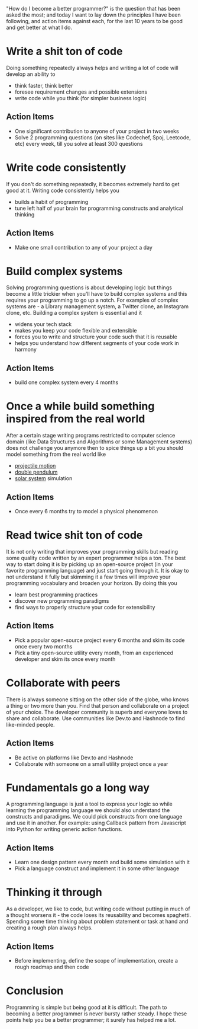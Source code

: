 "How do I become a better programmer?" is the question that has been asked the most; and today I want to lay down the principles I have been following, and action items against each, for the last 10 years to be good and get better at what I do.

# Write a shit ton of code
Doing something repeatedly always helps and writing a lot of code will develop an ability to

 - think faster, think better
 - foresee requirement changes and possible extensions
 - write code while you think (for simpler business logic)

## Action Items

 - One significant contribution to anyone of your project in two weeks
 - Solve 2 programming questions (on sites like Codechef, Spoj, Leetcode, etc) every week, till you solve at least 300 questions

# Write code consistently
If you don't do something repeatedly, it becomes extremely hard to get good at it. Writing code consistently helps you

 - builds a habit of programming
 - tune left half of your brain for programming constructs and analytical thinking

## Action Items

 - Make one small contribution to any of your project a day

# Build complex systems
Solving programming questions is about developing logic but things become a little trickier when you'll have to build complex systems and this requires your programming to go up a notch. For examples of complex systems are - a Library management system, a Twitter clone, an Instagram clone, etc. Building a complex system is essential and it

 - widens your tech stack
 - makes you keep your code flexible and extensible
 - forces you to write and structure your code such that it is reusable
 - helps you understand how different segments of your code work in harmony

## Action Items

 - build one complex system every 4 months

# Once a while build something inspired from the real world
After a certain stage writing programs restricted to computer science domain (like Data Structures and Algorithms or some Management systems) does not challenge you anymore then to spice things up a bit you should model something from the real world like

  - [projectile motion](https://en.wikipedia.org/wiki/Projectile_motion)
  - [double pendulum](https://en.wikipedia.org/wiki/Double_pendulum)
  - [solar system](https://en.wikipedia.org/wiki/Numerical_model_of_the_Solar_System) simulation

## Action Items

 - Once every 6 months try to model a physical phenomenon

# Read twice shit ton of code
It is not only writing that improves your programming skills but reading some quality code written by an expert programmer helps a ton. The best way to start doing it is by picking up an open-source project (in your favorite programming language) and just start going through it. It is okay to not understand it fully but skimming it a few times will improve your programming vocabulary and broaden your horizon. By doing this you

 - learn best programming practices
 - discover new programming paradigms
 - find ways to properly structure your code for extensibility

## Action Items

 - Pick a popular open-source project every 6 months and skim its code once every two months
 - Pick a tiny open-source utility every month, from an experienced developer and skim its once every month

# Collaborate with peers
There is always someone sitting on the other side of the globe, who knows a thing or two more than you. Find that person and collaborate on a project of your choice. The developer community is superb and everyone loves to share and collaborate. Use communities like Dev.to and Hashnode to find like-minded people.

## Action Items

 - Be active on platforms like Dev.to and Hashnode
 - Collaborate with someone on a small utility project once a year

# Fundamentals go a long way
A programming language is just a tool to express your logic so while learning the programming language we should also understand the constructs and paradigms. We could pick constructs from one language and use it in another. For example: using Callback pattern from Javascript into Python for writing generic action functions.

## Action Items

 - Learn one design pattern every month and build some simulation with it
 - Pick a language construct and implement it in some other language

# Thinking it through
As a developer, we like to code, but writing code without putting in much of a thought worsens it - the code loses its reusability and becomes spaghetti. Spending some time thinking about problem statement or task at hand and creating a rough plan always helps.

## Action Items

 - Before implementing, define the scope of implementation, create a rough roadmap and then code

# Conclusion
Programming is simple but being good at it is difficult. The path to becoming a better programmer is never bursty rather steady. I hope these points help you be a better programmer; it surely has helped me a lot.
